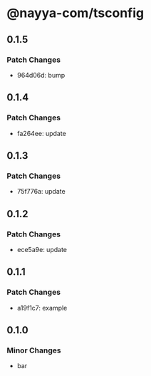 # @nayya-com/tsconfig

## 0.1.5

### Patch Changes

- 964d06d: bump

## 0.1.4

### Patch Changes

- fa264ee: update

## 0.1.3

### Patch Changes

- 75f776a: update

## 0.1.2

### Patch Changes

- ece5a9e: update

## 0.1.1

### Patch Changes

- a19f1c7: example

## 0.1.0

### Minor Changes

- bar
